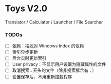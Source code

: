 # Toys V2.0

Translator / Calculator / Launcher / File Searcher

### TODOs

- [ ] 依赖：摆脱对 Windows Index 的依赖
- [ ]  索引异步更新
- [ ] 后台实时更新索引
- [ ] User privacy：不显示用户设置为隐藏属性的文件
- [ ] 取消搜索 . 开头的文件（除非搜索框含有 . ）
- [ ] 设置保存后，不用重新加载程序
